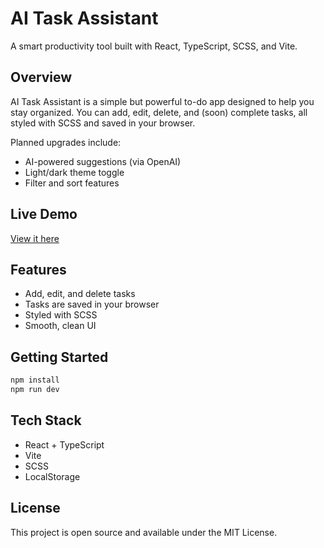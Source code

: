 # AI Task Assistant

A smart productivity tool built with React, TypeScript, SCSS, and Vite.

## Overview

AI Task Assistant is a simple but powerful to-do app designed to help you stay organized.
You can add, edit, delete, and (soon) complete tasks, all styled with SCSS and saved in your browser.

Planned upgrades include:

- AI-powered suggestions (via OpenAI)
- Light/dark theme toggle
- Filter and sort features

## Live Demo

[View it here](https://ai-powered-task-assistant.vercel.app/)

## Features

- Add, edit, and delete tasks
- Tasks are saved in your browser
- Styled with SCSS
- Smooth, clean UI

## Getting Started

```bash
npm install
npm run dev
```

## Tech Stack

- React + TypeScript
- Vite
- SCSS
- LocalStorage

## License

This project is open source and available under the MIT License.
